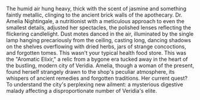 The humid air hung heavy, thick with the scent of jasmine and something faintly metallic, clinging to the ancient brick walls of the apothecary.  Dr. Amelia Nightingale, a nutritionist with a meticulous approach to even the smallest details, adjusted her spectacles, the polished lenses reflecting the flickering candlelight.  Dust motes danced in the air, illuminated by the single lamp hanging precariously from the ceiling, casting long, dancing shadows on the shelves overflowing with dried herbs, jars of strange concoctions, and forgotten tomes.  This wasn't your typical health food store.  This was the "Aromatic Elixir," a relic from a bygone era tucked away in the heart of the bustling, modern city of Veridia.  Amelia, though a woman of the present, found herself strangely drawn to the shop's peculiar atmosphere, its whispers of ancient remedies and forgotten traditions.  Her current quest?  To understand the city's perplexing new ailment:  a mysterious digestive malady affecting a disproportionate number of Veridia's elite.
